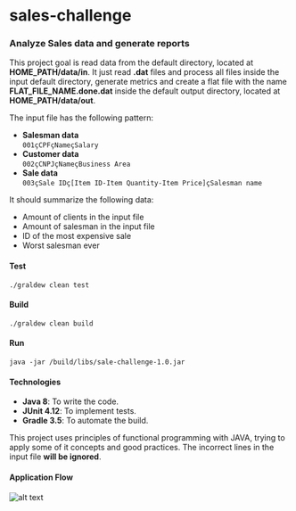 # sales-challenge

### Analyze Sales data and generate reports

This project goal is read data from the default directory, located at **HOME_PATH/data/in**. It just read **.dat** files and process all files inside the input default directory, generate metrics and create a flat file  with the name **FLAT_FILE_NAME.done.dat** inside the default output directory, located at **HOME_PATH/data/out**.

The input file has the following pattern:
- **Salesman data**<br>
`001çCPFçNameçSalary`
- **Customer data**<br>
`002çCNPJçNameçBusiness Area`
- **Sale data**<br>
`003çSale IDç[Item ID-Item Quantity-Item Price]çSalesman name`

It should summarize the following data:
- Amount of clients in the input file
- Amount of salesman in the input file
- ID of the most expensive sale
- Worst salesman ever


#### Test
`./graldew clean test`

#### Build
`./graldew clean build`

#### Run
`java -jar /build/libs/sale-challenge-1.0.jar`

#### Technologies
- **Java 8**: To write the code.
- **JUnit 4.12**: To implement tests.
- **Gradle 3.5**: To automate the build.


This project uses principles of functional programming with JAVA, trying to apply some of it concepts and good practices. The incorrect lines in the input file **will be ignored**.

#### Application Flow
![alt text](https://i.imgur.com/rFBWRRK.png)

